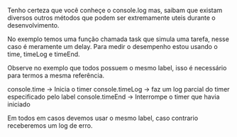 Tenho certeza que você conheçe o console.log mas, saibam que existam diversos outros métodos que podem ser
extremamente uteis durante o desenvolvimento.

No exemplo temos uma função chamada task que simula uma tarefa, nesse caso é meramente um delay. Para medir o desempenho estou usando o time, timeLog e timeEnd.

Observe no exemplo que todos possuem o mesmo label, isso é necessário para termos a mesma referência.

console.time -> Inicia o timer 
console.timeLog -> faz um log parcial do timer especificado pelo label
console.timeEnd -> Interrompe o timer que havia iniciado

Em todos em casos devemos usar o mesmo label, caso contrario receberemos um log de erro.